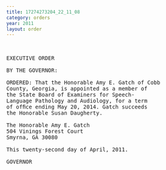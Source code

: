 ```yaml
---
title: 17274273204_22_11_08
category: orders
year: 2011
layout: order
---
```


<pre> 

EXECUTIVE ORDER

BY THE GOVERNOR:

ORDERED: That the Honorable Amy E. Gatch of Cobb
County, Georgia, is appointed as a member of
the State Board of Examiners for Speech-
Language Pathology and Audiology, for a term
of ofﬁce ending May 20, 2014. Gatch succeeds
the Honorable Susan Daugherty.

The Honorable Amy E. Gatch
504 Vinings Forest Court
Smyrna, GA 30080

This twenty-second day of April, 2011.

GOVERNOR

</pre>
